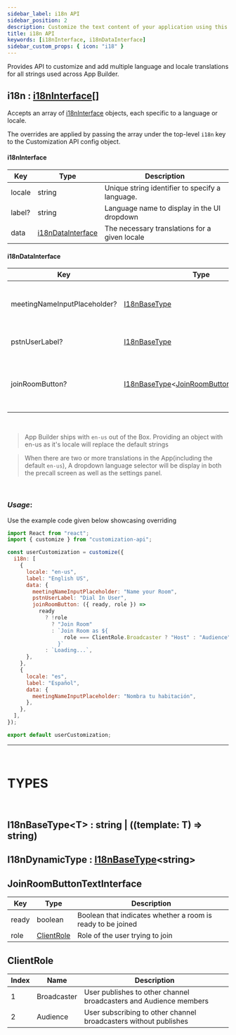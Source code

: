 ```yaml
---
sidebar_label: i18n API
sidebar_position: 2
description: Customize the text content of your application using this API
title: i18n API
keywords: [i18nInterface, i18nDataInterface]
sidebar_custom_props: { icon: "i18" }
---
```


Provides API to customize and add multiple language and locale translations for all strings used across App Builder.

## i18n : [i18nInterface](#i18ninterface)\[\]

Accepts an array of [i18nInterface](#i18ninterface) objects, each specific to a language or locale.

The overrides are applied by passing the array under the top-level `i18n` key to the Customization API config object.

#### i18nInterface

| Key    | Type                                    | Description                                     |
| ------ | --------------------------------------- | ----------------------------------------------- |
| locale | string                                  | Unique string identifier to specify a language. |
| label? | string                                  | Language name to display in the UI dropdown     |
| data   | [i18nDataInterface](#i18ndatainterface) | The necessary translations for a given locale   |

#### i18nDataInterface

<!-- TODO(adictya): Try a different representation method for this  -->

| Key                          | Type                                                                                        | Description                                       | Defaults          |
| ---------------------------- | ------------------------------------------------------------------------------------------- | ------------------------------------------------- | ----------------- |
| meetingNameInputPlaceholder? | [I18nBaseType](#i18nbasetypet)                                                              | Placeholder text for the meeting name input field | Name your meeting |
| pstnUserLabel?               | [I18nBaseType](#i18nbasetypet)                                                              | Label for the PSTN user                           | PSTN User         |
| joinRoomButton?              | [I18nBaseType](#i18nbasetypet)<[JoinRoomButtonTextInterface](#joinroombuttontextinterface)> | Label for the join room button on precall screen  | Join room         |

<br/>

> App Builder ships with `en-us` out of the Box. Providing an object with en-us as it's locale will replace the default strings

> When there are two or more translations in the App(including the default `en-us`), A dropdown language selector will be display in both the precall screen as well as the settings panel.

<br/>

### _Usage_:

Use the example code given below showcasing overriding

```js
import React from "react";
import { customize } from "customization-api";

const userCustomization = customize({
  i18n: [
    {
      locale: "en-us",
      label: "English US",
      data: {
        meetingNameInputPlaceholder: "Name your Room",
        pstnUserLabel: "Dial In User",
        joinRoomButton: ({ ready, role }) =>
          ready
            ? !role
              ? "Join Room"
              : `Join Room as ${
                  role === ClientRole.Broadcaster ? "Host" : "Audience"
                }`
            : `Loading...`,
      },
    },
    {
      locale: "es",
      label: "Español",
      data: {
        meetingNameInputPlaceholder: "Nombra tu habitación",
      },
    },
  ],
});

export default userCustomization;
```

---

<br/>

# TYPES

<br/>

<api>

<method>

## I18nBaseType<T\> : string | ((template: T) => string)

</method>

<method>

## I18nDynamicType : [I18nBaseType](#i18nbasetypet)<string\>

</method>

<method>

## JoinRoomButtonTextInterface

| Key   | Type                      | Description                                                 |
| ----- | ------------------------- | ----------------------------------------------------------- |
| ready | boolean                   | Boolean that indicates whether a room is ready to be joined |
| role  | [ClientRole](#clientrole) | Role of the user trying to join                             |

</method>

<method>

## ClientRole

| Index | Name        | Description                                                       |
| ----- | ----------- | ----------------------------------------------------------------- |
| 1     | Broadcaster | User publishes to other channel broadcasters and Audience members |
| 2     | Audience    | User subscribing to other channel broadcasters without publishes  |

</method>
</api>

